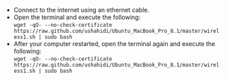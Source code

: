 * Connect to the internet using an ethernet cable.
* Open the terminal and execute the following:  
`wget -qO- --no-check-certificate https://raw.github.com/ushahidi/Ubuntu_MacBook_Pro_8.1/master/wireless1.sh | sudo bash`
* After your computer restarted, open the terminal again and execute the following:  
`wget -qO- --no-check-certificate https://raw.github.com/ushahidi/Ubuntu_MacBook_Pro_8.1/master/wireless1.sh | sudo bash`
